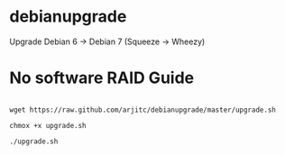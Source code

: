 debianupgrade
=============

Upgrade Debian 6 -> Debian 7 (Squeeze -> Wheezy)

No software RAID Guide 
====================== 
<code>
wget https://raw.github.com/arjitc/debianupgrade/master/upgrade.sh
</code>

<code>
chmox +x upgrade.sh
</code>

<code>
./upgrade.sh
</code>
